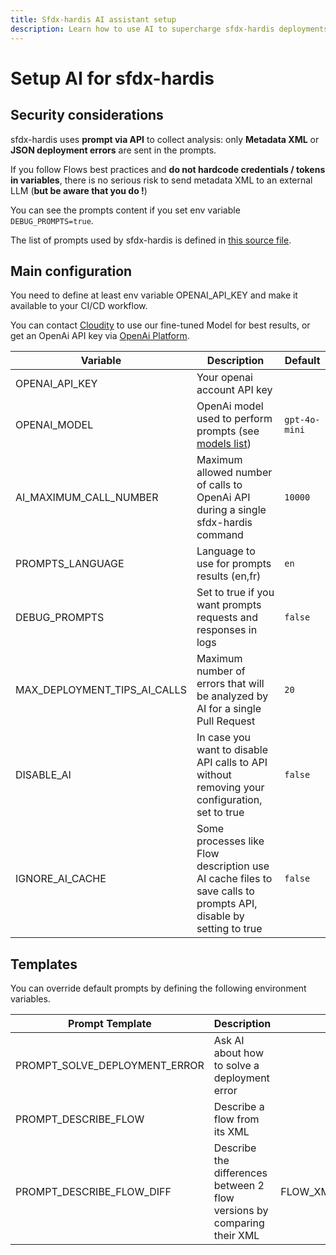 ```yaml
---
title: Sfdx-hardis AI assistant setup
description: Learn how to use AI to supercharge sfdx-hardis deployments
---
```

<!-- markdownlint-disable MD013 -->

# Setup AI for sfdx-hardis

## Security considerations

sfdx-hardis uses **prompt via API** to collect analysis: only **Metadata XML** or **JSON deployment errors** are sent in the prompts.

If you follow Flows best practices and **do not hardcode credentials / tokens in variables**, there is no serious risk to send metadata XML to an external LLM (**but be aware that you do !**)

You can see the prompts content if you set env variable `DEBUG_PROMPTS=true`.

The list of prompts used by sfdx-hardis is defined in [this source file](https://github.com/hardisgroupcom/sfdx-hardis/blob/main/src/common/aiProvider/promptTemplates.ts).

## Main configuration

You need to define at least env variable OPENAI_API_KEY and make it available to your CI/CD workflow.

You can contact [Cloudity](https://cloudity.com/#form) to use our fine-tuned Model for best results, or get an OpenAi API key via [OpenAi Platform](https://platform.openai.com/).

| Variable                     | Description                                                                               | Default       |
|------------------------------|-------------------------------------------------------------------------------------------|---------------|
| OPENAI_API_KEY               | Your openai account API key                                                               |               |
| OPENAI_MODEL                 | OpenAi model used to perform prompts (see [models list](https://openai.com/api/pricing/)) | `gpt-4o-mini` |
| AI_MAXIMUM_CALL_NUMBER       | Maximum allowed number of calls to OpenAi API during a single sfdx-hardis command         | `10000`       |
| PROMPTS_LANGUAGE             | Language to use for prompts results (en,fr)                                               | `en`          |
| DEBUG_PROMPTS                | Set to true if you want prompts requests and responses in logs                            | `false`       |
| MAX_DEPLOYMENT_TIPS_AI_CALLS | Maximum number of errors that will be analyzed by AI for a single Pull Request            | `20`          |
| DISABLE_AI                   | In case you want to disable API calls to API without removing your configuration, set to true | `false`   |
| IGNORE_AI_CACHE              | Some processes like Flow description use AI cache files to save calls to prompts API, disable by setting to true | `false` | 

## Templates

You can override default prompts by defining the following environment variables.

| Prompt Template               | Description                                                             |           Variables            |
|-------------------------------|-------------------------------------------------------------------------|:------------------------------:|
| PROMPT_SOLVE_DEPLOYMENT_ERROR | Ask AI about how to solve a deployment error                            |             ERROR              |
| PROMPT_DESCRIBE_FLOW          | Describe a flow from its XML                                            |            FLOW_XML            |
| PROMPT_DESCRIBE_FLOW_DIFF     | Describe the differences between 2 flow versions by comparing their XML | FLOW_XML_NEW,FLOW_XML_PREVIOUS |
